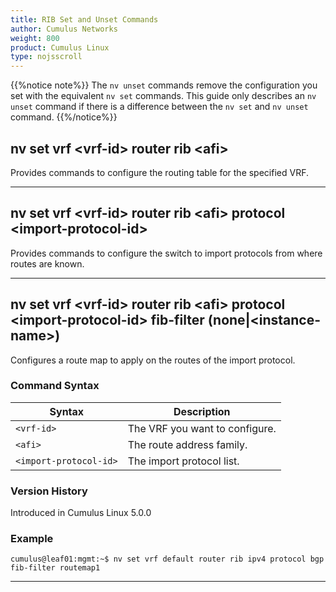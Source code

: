 ```yaml
---
title: RIB Set and Unset Commands
author: Cumulus Networks
weight: 800
product: Cumulus Linux
type: nojsscroll
---
```

{{%notice note%}}
The `nv unset` commands remove the configuration you set with the equivalent `nv set` commands. This guide only describes an `nv unset` command if there is a difference between the `nv set` and `nv unset` command.
{{%/notice%}}

## nv set vrf \<vrf-id\> router rib \<afi\>

Provides commands to configure the routing table for the specified VRF.

- - -

## nv set vrf \<vrf-id\> router rib \<afi\> protocol \<import-protocol-id\>

Provides commands to configure the switch to import protocols from where routes are known.

- - -

## nv set vrf \<vrf-id\> router rib \<afi\> protocol \<import-protocol-id\> fib-filter (none|\<instance-name\>)

Configures a route map to apply on the routes of the import protocol.

### Command Syntax

| Syntax |  Description   |
| ---------  | -------------- |
| `<vrf-id>` |   The VRF you want to configure. |
| `<afi>`   |  The route address family. |
| `<import-protocol-id>` |  The import protocol list. |

### Version History

Introduced in Cumulus Linux 5.0.0

### Example

```
cumulus@leaf01:mgmt:~$ nv set vrf default router rib ipv4 protocol bgp fib-filter routemap1
```

- - -
